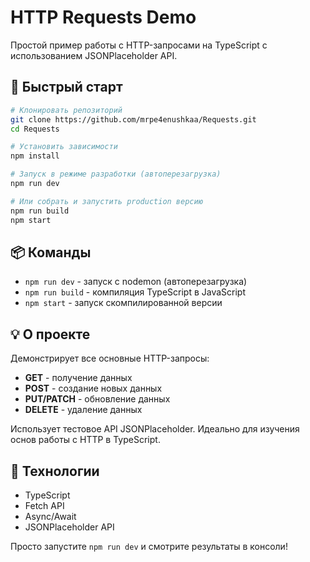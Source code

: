 # HTTP Requests Demo

Простой пример работы с HTTP-запросами на TypeScript с использованием JSONPlaceholder API.

## 🚀 Быстрый старт

```bash
# Клонировать репозиторий
git clone https://github.com/mrpe4enushkaa/Requests.git
cd Requests

# Установить зависимости
npm install

# Запуск в режиме разработки (автоперезагрузка)
npm run dev

# Или собрать и запустить production версию
npm run build
npm start
```

## 📦 Команды

- `npm run dev` - запуск с nodemon (автоперезагрузка)
- `npm run build` - компиляция TypeScript в JavaScript
- `npm start` - запуск скомпилированной версии

## 💡 О проекте

Демонстрирует все основные HTTP-запросы:
- **GET** - получение данных
- **POST** - создание новых данных  
- **PUT/PATCH** - обновление данных
- **DELETE** - удаление данных

Использует тестовое API JSONPlaceholder. Идеально для изучения основ работы с HTTP в TypeScript.

## 🔧 Технологии

- TypeScript
- Fetch API
- Async/Await
- JSONPlaceholder API

Просто запустите `npm run dev` и смотрите результаты в консоли!

